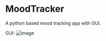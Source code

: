 # MoodTracker
A python based mood tracking app with GUI.

GUI:
![image](https://user-images.githubusercontent.com/114235111/191976098-684b6a32-2813-43c9-94a9-401316d5b6ad.png)
